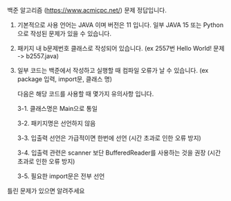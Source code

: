 백준 알고리즘 (https://www.acmicpc.net/) 문제 정답입니다.

1. 기본적으로 사용 언어는 JAVA 이며 버전은 11 입니다. 일부 JAVA 15 또는 Python 으로 작성된 문제가 있을 수 있습니다.
2. 패키지 내 b문제번호 클래스로 작성되어 있습니다.
   (ex 2557번 Hello World! 문제 -> b2557.java)
4. 일부 코드는 백준에서 작성하고 실행할 때 컴파일 오류가 날 수 있습니다.
   (ex package 입력, import문, 클래스 명)
   
   다음은 해당 코드를 사용할 때 몇가지 유의사항 입니다.
   
   3-1. 클래스명은 Main으로 통일
   
   3-2. 패키지명은 선언하지 않음
   
   3-3. 입출력 선언은 가급적이면 한번에 선언 (시간 초과로 인한 오류 방지)
   
   3-4. 입출력 관련은 scanner 보단 BufferedReader를 사용하는 것을 권장 (시간 초과로 인한 오류 방지)
   
   3-5. 필요한 import문은 전부 선언

틀린 문제가 있으면 알려주세요
